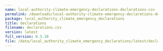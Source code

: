 ```yaml
---
name: local-authority-climate-emergency-declarations-declarations-csv
permalink: /downloads/local-authority-climate-emergency-declarations-declarations-csv/latest
package: local_authority_climate_emergency_declarations
title: declarations
filename: declarations.csv
version: latest
full_version: 0.3.10
file: /data/local_authority_climate_emergency_declarations/latest/declarations.csv
---
```

